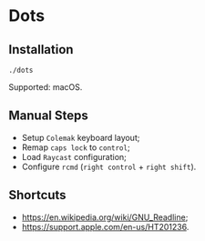 # Dots

## Installation

```shell
./dots
```

Supported: macOS.

## Manual Steps

- Setup `Colemak` keyboard layout;
- Remap `caps lock` to `control`;
- Load `Raycast` configuration;
- Configure `rcmd` (`right control` + `right shift`).

## Shortcuts

- <https://en.wikipedia.org/wiki/GNU_Readline>;
- <https://support.apple.com/en-us/HT201236>.
